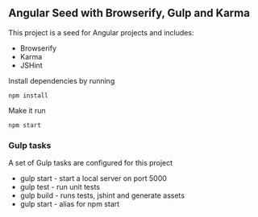## Angular Seed with Browserify, Gulp and Karma

This project is a seed for Angular projects and includes:

* Browserify
* Karma
* JSHint


Install dependencies by running
```
npm install
```

Make it run
```
npm start
```


### Gulp tasks

A set of Gulp tasks are configured for this project

* gulp start - start a local server on port 5000
* gulp test - run unit tests
* gulp build - runs tests, jshint and generate assets
* gulp start - alias for npm start
